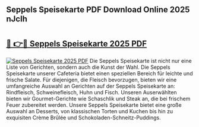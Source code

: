 ## Seppels Speisekarte PDF Download Online 2025 nJclh

# <h2><a href="http://gc96oq.nevu.top/?p=Seppels+Speisekarte">🔗 👉🔴 Seppels Speisekarte 2025 PDF</a></h2>

[![Seppels Speisekarte 2025 PDF](https://i.imgur.com/dBaPXMq.png)](http://gc96oq.nevu.top/?p=Seppels+Speisekarte)
Die Seppels Speisekarte ist nicht nur eine Liste von Gerichten, sondern auch die Kunst der Wahl. Die Seppels Speisekarte unserer Cafeteria bietet einen speziellen Bereich für leichte und frische Salate. Für diejenigen, die Fleisch bevorzugen, bieten wir eine umfangreiche Auswahl an Gerichten auf der Seppels Speisekarte an: Rindfleisch, Schweinefleisch, Huhn und Fisch. Unseren Auserwählten bieten wir Gourmet-Gerichte wie Schaschlik und Steak an, die bei frischem Feuer zubereitet werden. Unsere Seppels Speisekarte bietet eine große Auswahl an Desserts, von klassischen Torten und Kuchen bis hin zu exquisiten Crème Brûlée und Schokoladen-Schneitz-Puddings.
